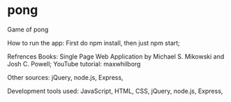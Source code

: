 # pong
Game of pong

How to run the app:
First do npm install, then just npm start; 

Refrences
Books:
Single Page Web Application by Michael S. Mikowski and Josh C. Powell;
YouTube tutorial:
maxwhilborg

Other sources:
jQuery, 
node.js, 
Express, 

Development tools used:
JavaScript, 
HTML, 
CSS, 
jQuery, 
node.js, 
Express, 
